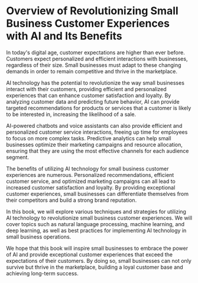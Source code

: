 Overview of Revolutionizing Small Business Customer Experiences with AI and Its Benefits
======================================================================================================

In today's digital age, customer expectations are higher than ever before. Customers expect personalized and efficient interactions with businesses, regardless of their size. Small businesses must adapt to these changing demands in order to remain competitive and thrive in the marketplace.

AI technology has the potential to revolutionize the way small businesses interact with their customers, providing efficient and personalized experiences that can enhance customer satisfaction and loyalty. By analyzing customer data and predicting future behavior, AI can provide targeted recommendations for products or services that a customer is likely to be interested in, increasing the likelihood of a sale.

AI-powered chatbots and voice assistants can also provide efficient and personalized customer service interactions, freeing up time for employees to focus on more complex tasks. Predictive analytics can help small businesses optimize their marketing campaigns and resource allocation, ensuring that they are using the most effective channels for each audience segment.

The benefits of utilizing AI technology for small business customer experiences are numerous. Personalized recommendations, efficient customer service, and optimized marketing campaigns can all lead to increased customer satisfaction and loyalty. By providing exceptional customer experiences, small businesses can differentiate themselves from their competitors and build a strong brand reputation.

In this book, we will explore various techniques and strategies for utilizing AI technology to revolutionize small business customer experiences. We will cover topics such as natural language processing, machine learning, and deep learning, as well as best practices for implementing AI technology in small business operations.

We hope that this book will inspire small businesses to embrace the power of AI and provide exceptional customer experiences that exceed the expectations of their customers. By doing so, small businesses can not only survive but thrive in the marketplace, building a loyal customer base and achieving long-term success.
